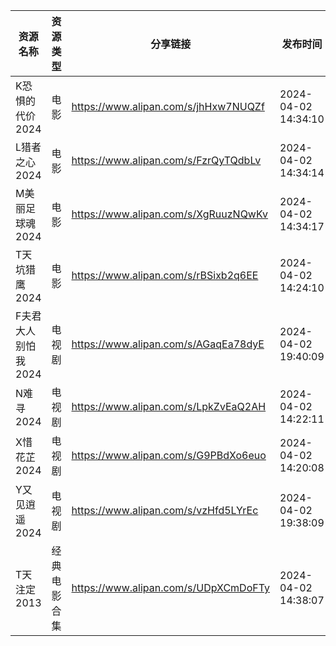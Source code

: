 | 资源名称         | 资源类型   | 分享链接                                 | 发布时间                |
| ------------ | ------ | ------------------------------------ | ------------------- |
| K恐惧的代价2024   | 电影     | https://www.alipan.com/s/jhHxw7NUQZf | 2024-04-02 14:34:10 |
| L猎者之心2024    | 电影     | https://www.alipan.com/s/FzrQyTQdbLv | 2024-04-02 14:34:14 |
| M美丽足球魂2024   | 电影     | https://www.alipan.com/s/XgRuuzNQwKv | 2024-04-02 14:34:17 |
| T天坑猎鹰2024    | 电影     | https://www.alipan.com/s/rBSixb2q6EE | 2024-04-02 14:24:10 |
| F夫君大人别怕我2024 | 电视剧    | https://www.alipan.com/s/AGaqEa78dyE | 2024-04-02 19:40:09 |
| N难寻2024      | 电视剧    | https://www.alipan.com/s/LpkZvEaQ2AH | 2024-04-02 14:22:11 |
| X惜花芷2024     | 电视剧    | https://www.alipan.com/s/G9PBdXo6euo | 2024-04-02 14:20:08 |
| Y又见逍遥2024    | 电视剧    | https://www.alipan.com/s/vzHfd5LYrEc | 2024-04-02 19:38:09 |
| T天注定2013     | 经典电影合集 | https://www.alipan.com/s/UDpXCmDoFTy | 2024-04-02 14:38:07 |
